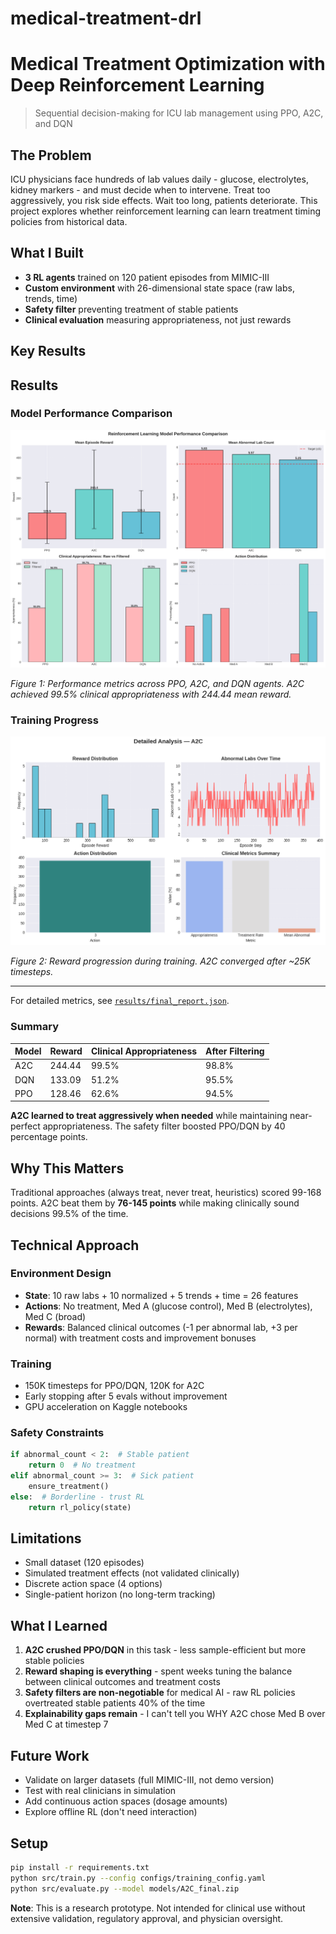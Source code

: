 # medical-treatment-drl
 
# Medical Treatment Optimization with Deep Reinforcement Learning

> Sequential decision-making for ICU lab management using PPO, A2C, and DQN

## The Problem

ICU physicians face hundreds of lab values daily - glucose, electrolytes, kidney 
markers - and must decide when to intervene. Treat too aggressively, you risk 
side effects. Wait too long, patients deteriorate. This project explores whether 
reinforcement learning can learn treatment timing policies from historical data.

## What I Built

- **3 RL agents** trained on 120 patient episodes from MIMIC-III
- **Custom environment** with 26-dimensional state space (raw labs, trends, time)
- **Safety filter** preventing treatment of stable patients
- **Clinical evaluation** measuring appropriateness, not just rewards

## Key Results
## Results

### Model Performance Comparison

![Model Comparison](results/model_comparison.png)

*Figure 1: Performance metrics across PPO, A2C, and DQN agents. A2C achieved 99.5% clinical appropriateness with 244.44 mean reward.*

### Training Progress

![Training Curves](results/training_curves.png)

*Figure 2: Reward progression during training. A2C converged after ~25K timesteps.*

---

For detailed metrics, see [`results/final_report.json`](results/final_report.json).

### Summary

| Model | Reward | Clinical Appropriateness | After Filtering |
|-------|--------|-------------------------|----------------|
| A2C   | 244.44 | 99.5%                   | 98.8%          |
| DQN   | 133.09 | 51.2%                   | 95.5%          |
| PPO   | 128.46 | 62.6%                   | 94.5%          |

**A2C learned to treat aggressively when needed** while maintaining near-perfect 
appropriateness. The safety filter boosted PPO/DQN by 40 percentage points.

## Why This Matters

Traditional approaches (always treat, never treat, heuristics) scored 99-168 points. 
A2C beat them by **76-145 points** while making clinically sound decisions 99.5% of 
the time.

## Technical Approach

### Environment Design
- **State**: 10 raw labs + 10 normalized + 5 trends + time = 26 features
- **Actions**: No treatment, Med A (glucose control), Med B (electrolytes), Med C (broad)
- **Rewards**: Balanced clinical outcomes (-1 per abnormal lab, +3 per normal) with 
  treatment costs and improvement bonuses

### Training
- 150K timesteps for PPO/DQN, 120K for A2C
- Early stopping after 5 evals without improvement
- GPU acceleration on Kaggle notebooks

### Safety Constraints
```python
if abnormal_count < 2:  # Stable patient
    return 0  # No treatment
elif abnormal_count >= 3:  # Sick patient
    ensure_treatment()
else:  # Borderline - trust RL
    return rl_policy(state)
```

## Limitations

- Small dataset (120 episodes)
- Simulated treatment effects (not validated clinically)
- Discrete action space (4 options)
- Single-patient horizon (no long-term tracking)

## What I Learned

1. **A2C crushed PPO/DQN** in this task - less sample-efficient but more stable policies
2. **Reward shaping is everything** - spent weeks tuning the balance between clinical 
   outcomes and treatment costs
3. **Safety filters are non-negotiable** for medical AI - raw RL policies overtreated 
   stable patients 40% of the time
4. **Explainability gaps remain** - I can't tell you WHY A2C chose Med B over Med C at 
   timestep 7

## Future Work

- Validate on larger datasets (full MIMIC-III, not demo version)
- Test with real clinicians in simulation
- Add continuous action spaces (dosage amounts)
- Explore offline RL (don't need interaction)

## Setup
```bash
pip install -r requirements.txt
python src/train.py --config configs/training_config.yaml
python src/evaluate.py --model models/A2C_final.zip
```


**Note**: This is a research prototype. Not intended for clinical use without extensive 
validation, regulatory approval, and physician oversight.
